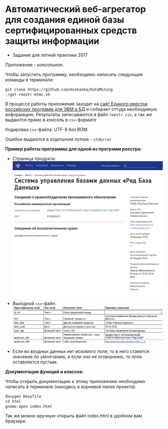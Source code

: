 Автоматический веб-агрегатор для создания единой базы сертифицированных средств защиты информации
=================================================================================================
- Задание для летней практики 2017

Приложение - консольное.

Чтобы запустить программу, необходимо написать следующие команды в терминале:
```angular2html
git clone https://github.com/moskanka/DataMining
./get-reestr-mtmc.sh
```

В процессе работы приложение заходит на [сайт Единого реестра российских
программ для ЭВМ и БД](https://reestr.minsvyaz.ru/reestr/) и собирает оттуда необходимую информацию. 
Результаты записываются в файл `reestr.csv`, а так же выдаются прямо в консоль в 
`csv`-формате 

Кодировка `csv`-файла: UTF-8 без BOM.

Ошибки выдаются в отдельном потоке - `stderror`

**Пример работы программы для одной из программ реестра:**

- Страница продукта:
![example_page](example_page.jpg)

- Выходной `csv`-файл:
![example_table](example_table.jpg)

- Если во входных данных нет искомого поля, то в него ставится значение по умолчанию, а 
если оно не оговоренно, то поле оставляется пустым.

**Документация функций и классов:**

Чтобы открыть документацию к этому приложению необходимо написать в терминале
(находясь в корневой папке проекта):
```angular2html
doxygen Doxyfile
cd html
gnome-open index.html
```
Так же можно вручную открыть файл index.html в удобном вам браузере.
